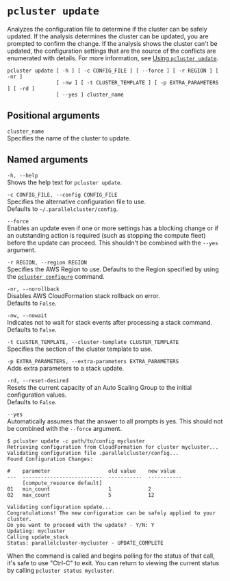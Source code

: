 # `pcluster update`<a name="pcluster.update"></a>

Analyzes the configuration file to determine if the cluster can be safely updated\. If the analysis determines the cluster can be updated, you are prompted to confirm the change\. If the analysis shows the cluster can't be updated, the configuration settings that are the source of the conflicts are enumerated with details\. For more information, see [Using `pcluster update`](using-pcluster-update.md)\.

```
pcluster update [ -h ] [ -c CONFIG_FILE ] [ --force ] [ -r REGION ] [ -nr ]
                [ -nw ] [ -t CLUSTER_TEMPLATE ] [ -p EXTRA_PARAMETERS ] [ -rd ]
                [ --yes ] cluster_name
```

## Positional arguments<a name="pcluster.update.arg"></a>

`cluster_name`  
Specifies the name of the cluster to update\.

## Named arguments<a name="pcluster.update.namedarg"></a>

`-h, --help`  
Shows the help text for `pcluster update`\.

`-c CONFIG_FILE, --config CONFIG_FILE`  
Specifies the alternative configuration file to use\.  
Defaults to `~/.parallelcluster/config`\.

`--force`  
Enables an update even if one or more settings has a blocking change or if an outstanding action is required \(such as stopping the compute fleet\) before the update can proceed\. This shouldn't be combined with the `--yes` argument\.

`-r REGION, --region REGION`  
Specifies the AWS Region to use\. Defaults to the Region specified by using the [`pcluster configure`](pcluster.configure.md) command\.

`-nr, --norollback`  
Disables AWS CloudFormation stack rollback on error\.  
Defaults to `False`\.

`-nw, --nowait`  
Indicates not to wait for stack events after processing a stack command\.  
Defaults to `False`\.

`-t CLUSTER_TEMPLATE, --cluster-template CLUSTER_TEMPLATE`  
Specifies the section of the cluster template to use\.

`-p EXTRA_PARAMETERS, --extra-parameters EXTRA_PARAMETERS`  
Adds extra parameters to a stack update\.

`-rd, --reset-desired`  
Resets the current capacity of an Auto Scaling Group to the initial configuration values\.  
Defaults to `False`\.

`--yes`  
Automatically assumes that the answer to all prompts is yes\. This should not be combined with the `--force` argument\.

```
$ pcluster update -c path/to/config mycluster
Retrieving configuration from CloudFormation for cluster mycluster...
Validating configuration file .parallelcluster/config...
Found Configuration Changes:

#    parameter                   old value    new value
---  --------------------------  -----------  -----------
     [compute_resource default]
01   min_count                   1            2
02   max_count                   5            12

Validating configuration update...
Congratulations! The new configuration can be safely applied to your cluster.
Do you want to proceed with the update? - Y/N: Y
Updating: mycluster
Calling update_stack
Status: parallelcluster-mycluster - UPDATE_COMPLETE
```

When the command is called and begins polling for the status of that call, it's safe to use "Ctrl\-C" to exit\. You can return to viewing the current status by calling `pcluster status mycluster`\.